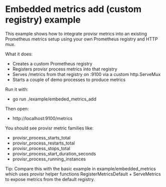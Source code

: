 # Embedded metrics add (custom registry) example

This example shows how to integrate provisr metrics into an existing Prometheus
metrics setup using your own Prometheus registry and HTTP mux.

What it does:
- Creates a custom Prometheus registry
- Registers provisr process metrics into that registry
- Serves /metrics from that registry on :9100 via a custom http.ServeMux
- Starts a couple of demo processes to produce metrics

Run it with:

- go run ./example/embeded_metrics_add

Then open:

- http://localhost:9100/metrics

You should see provisr metric families like:
- provisr_process_starts_total
- provisr_process_restarts_total
- provisr_process_stops_total
- provisr_process_start_duration_seconds
- provisr_process_running_instances

Tip: Compare this with the basic example in example/embedded_metrics which uses
provisr helper functions RegisterMetricsDefault + ServeMetrics to expose metrics
from the default registry.
